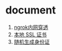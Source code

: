 # document

 1. [ngrok内网穿透](https://tool.4kb.cn/)
 2. [本地 SSL 证书](https://tool.4kb.cn/local.html) 
 3. [随机生成身份证](http://sfz.ckd.cc/idcard.php)
